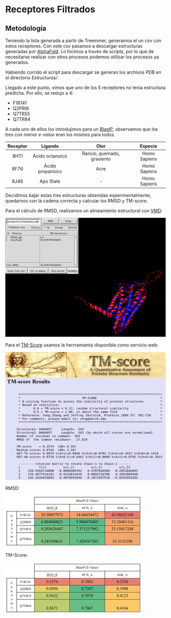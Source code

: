 # Receptores Filtrados

## Metodología
Teniendo la lista generada a partir de Treemmer, generamos el un csv con estos receptores. Con este csv pasamos a descargar estructuras generadas por [AlphaFold](https://alphafold.ebi.ac.uk/). Lo hicimos a través de scripts, por lo que de necesitarse realizar con otros procesos podemos utilizar los procesos ya generados.

Habiendo corrido el script para descargar se generan los archivos PDB en el directorio *Estructuras/*.

Llegado a este punto, vimos que uno de los 5 receptores no tenía estructura predicha. Por ello, se redujo a 4:
- F1R141
- Q2PRI9
- Q7TR55
- Q7TR84

A cada uno de ellos los introdujimos para un [BlastP](https://blast.ncbi.nlm.nih.gov/Blast.cgi), observamos que los tres con menor *e-value* eran los mismos para todos. 

|Receptor|Ligando|Olor|Especie|
|:---:|:---:|:---:|:---:|
|8HTI|Ácido octanoico|Rancio, quemado, grasiento|Homo Sapiens|
|8F76|Ácido propanoico|Acre|Homo Sapiens|
|8J46|Apo State|-|Homo Sapiens|


Decidimos bajar estas tres estructuras obtenidas experimentalmente, quedarnos con la cadena correcta y calcular los RMSD y TM-score.

Para el cálculo de RMSD, realizamos un alineamiento estructural con [VMD](https://www.ks.uiuc.edu/Research/vmd/):

![VMD](../../imgs/vmd.png)

Para el [TM-Score](https://zhanggroup.org/TM-score/) usamos la herrramienta disponible como servicio web:

![TM-Score](../../imgs/tmscoreHerrmienta.png)

RMSD:

![RMSD](../../imgs/rmsd.png)

TM-Score:

![TM-Score](../../imgs/tmscore.png)

